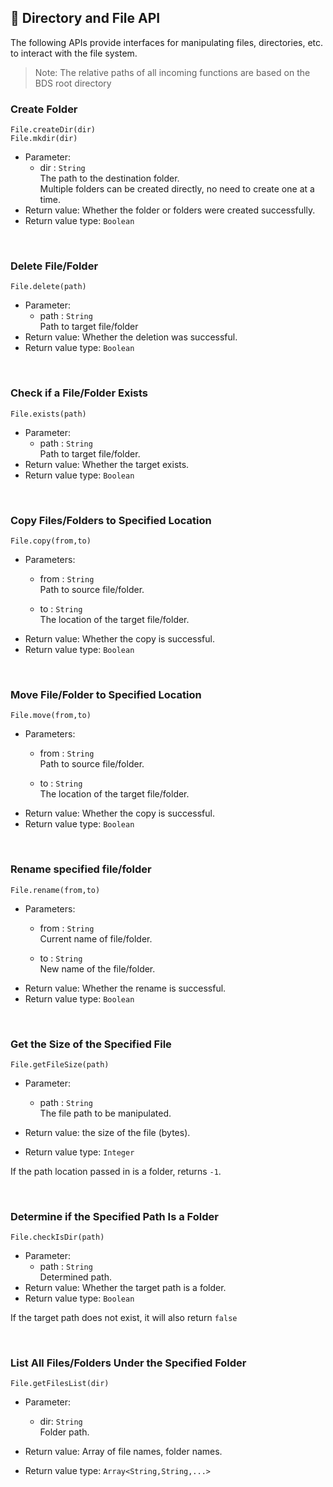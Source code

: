 ## 📂 Directory and File API 

The following APIs provide interfaces for manipulating files, directories, etc. to interact with the file system.

> Note: The relative paths of all incoming functions are based on the BDS root directory 

### Create Folder   

`File.createDir(dir)`  
`File.mkdir(dir)`

- Parameter: 
  - dir : `String`  
    The path to the destination folder.  
    Multiple folders can be created directly, no need to create one at a time. 
- Return value: Whether the folder or folders were created successfully.
- Return value type: `Boolean`

<br>

### Delete File/Folder  

`File.delete(path)`

- Parameter: 
  - path : `String`  
    Path to target file/folder
- Return value: Whether the deletion was successful.
- Return value type: `Boolean`

<br>

### Check if a File/Folder Exists

`File.exists(path)`

- Parameter: 
  - path : `String`  
    Path to target file/folder.
- Return value: Whether the target exists.
- Return value type: `Boolean`

<br>

### Copy Files/Folders to Specified Location 

`File.copy(from,to)`

- Parameters: 
  - from : `String`  
    Path to source file/folder.

  - to : `String`  
    The location of the target file/folder.
- Return value: Whether the copy is successful.
- Return value type: `Boolean`

<br>

### Move File/Folder to Specified Location  

`File.move(from,to)`

- Parameters: 
  - from : `String`  
    Path to source file/folder.

  - to : `String`  
    The location of the target file/folder.
- Return value: Whether the copy is successful.
- Return value type: `Boolean`

<br>

### Rename specified file/folder  

`File.rename(from,to)`

- Parameters: 
  - from : `String`  
    Current name of file/folder.

  - to : `String`  
    New name of the file/folder.
- Return value: Whether the rename is successful.
- Return value type: `Boolean`

<br>

### Get the Size of the Specified File

`File.getFileSize(path)`

- Parameter: 
  - path : `String`  
    The file path to be manipulated.

- Return value: the size of the file (bytes).
- Return value type: `Integer`

If the path location passed in is a folder, returns `-1`.

<br>

### Determine if the Specified Path Is a Folder

`File.checkIsDir(path)`

- Parameter: 
  - path : `String`  
    Determined path.
- Return value: Whether the target path is a folder.
- Return value type: `Boolean`

If the target path does not exist, it will also return `false`

<br>

### List All Files/Folders Under the Specified Folder

`File.getFilesList(dir)`

- Parameter: 
  - dir: `String`  
    Folder path.

- Return value: Array of file names, folder names.
- Return value type: `Array<String,String,...>`

<br>
